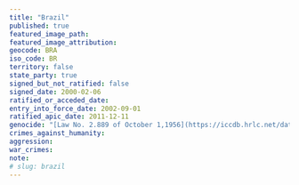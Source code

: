 ```yaml
---
title: "Brazil"
published: true
featured_image_path:
featured_image_attribution:
geocode: BRA
iso_code: BR
territory: false
state_party: true
signed_but_not_ratified: false
signed_date: 2000-02-06
ratified_or_acceded_date:
entry_into_force_date: 2002-09-01
ratified_apic_date: 2011-12-11
genocide: "[Law No. 2.889 of October 1,1956](https://iccdb.hrlc.net/data/doc/522/)"
crimes_against_humanity:
aggression:
war_crimes:
note:
# slug: brazil
---
```

